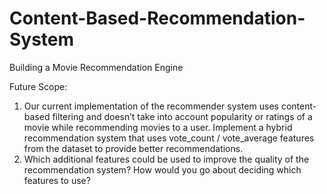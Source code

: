 # Content-Based-Recommendation-System
Building a Movie Recommendation Engine

Future Scope:
1. Our current implementation of the recommender system uses content-based filtering
and doesn’t take into account popularity or ratings of a movie while recommending
movies to a user. Implement a hybrid recommendation system that uses vote_count /
vote_average features from the dataset to provide better recommendations.
2. Which additional features could be used to improve the quality of the recommendation
system? How would you go about deciding which features to use?
